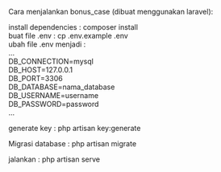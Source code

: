 
Cara menjalankan bonus_case (dibuat menggunakan laravel):       
        
install dependencies : composer install      
buat file .env : cp .env.example .env    
ubah file .env menjadi :     
...   
DB_CONNECTION=mysql  
DB_HOST=127.0.0.1    
DB_PORT=3306     
DB_DATABASE=nama_database    
DB_USERNAME=username     
DB_PASSWORD=password     
...   
             
generate key : php artisan key:generate     
   
Migrasi database : php artisan migrate          
    
jalankan : php artisan serve            